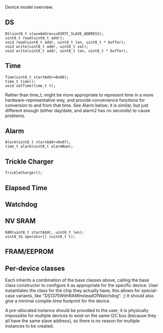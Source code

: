 Device model overview.

DS
--
    DS(uint8_t slaveAddress=DSRTC_SLAVE_ADDRESS);
    uint8_t read(uint8_t addr);
    void read(uint8_t addr, uint8_t len, uint8_t * buffer);
    void write(uint8_t addr, uint8_t val);
    void write(uint8_t addr, uint8_t len, uint8_t * buffer);

Time
----
    Time(uint8_t startAddr=0x00);
    time_t time();
    void setTime(time_t t);

Rather than time_t, might be more appropriate to represent time in a
more hardware-representative way, and provide convenience functions for
conversion to and from that time. See Alarm below; it is similar, but
just different enough (either day/date, and alarm2 has no seconds) to
cause problems.

Alarm
-----
    Alarm(uint8_t startAddr=0x07);
    time_t alarm(uint8_t alarmNum);

Trickle Charger
---------------
    TrickleCharger();

Elapsed Time
------------

Watchdog
--------

NV SRAM
-------
    RAM(uint8_t startAddr, uint8_t len);
    uint8_t& operator[] (uint8_t t);

FRAM/EEPROM
-----------

Per-device classes
------------------

Each inherits a combination of the base classes above, calling the base
class constructor to configure it as appropriate for the specific device.
User instantiates the class for the chip they actually have; this allows
for special-case variants, like "DS1375WithRAMInsteadOfWatchdog". ;) It
should also give a minimal compile-time footprint for the device.

A pre-allocated instance should be provided to the user; it is physically
impossible for multiple devices to exist on the same I2C bus (because they
all have the same slave address), so there is no reason for multiple
instances to be created.
